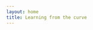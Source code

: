 ```yaml
---
layout: home
title: Learning from the curve
---
```

<!--
[Learning from the curve](https://learningfromthecurve.net/about/) contains various dashboards and articles on COVID-19 and economics. It is a joint initiative of researchers in economics at [ECARES](https://ecares.ulb.be/), [Solvay](https://www.solvay.edu/en/), [ULB](https://www.ulb.be/).

This is evolving work: more articles and dashboards are added progressively.
-->
